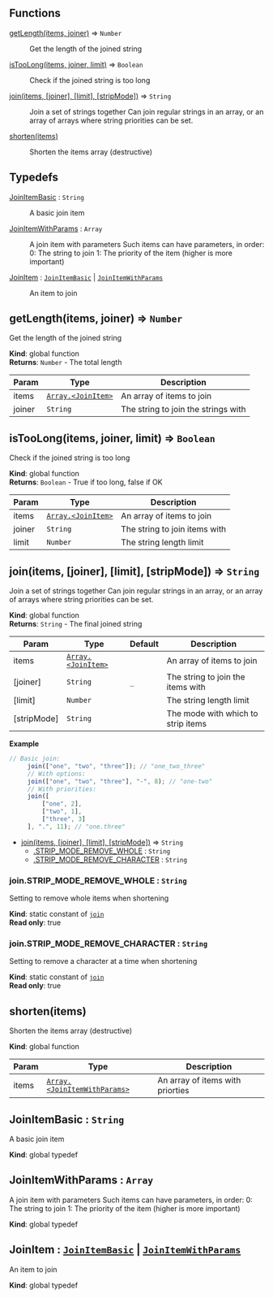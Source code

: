 ## Functions

<dl>
<dt><a href="#getLength">getLength(items, joiner)</a> ⇒ <code>Number</code></dt>
<dd><p>Get the length of the joined string</p>
</dd>
<dt><a href="#isTooLong">isTooLong(items, joiner, limit)</a> ⇒ <code>Boolean</code></dt>
<dd><p>Check if the joined string is too long</p>
</dd>
<dt><a href="#join">join(items, [joiner], [limit], [stripMode])</a> ⇒ <code>String</code></dt>
<dd><p>Join a set of strings together
Can join regular strings in an array, or an array of arrays where
string priorities can be set.</p>
</dd>
<dt><a href="#shorten">shorten(items)</a></dt>
<dd><p>Shorten the items array (destructive)</p>
</dd>
</dl>

## Typedefs

<dl>
<dt><a href="#JoinItemBasic">JoinItemBasic</a> : <code>String</code></dt>
<dd><p>A basic join item</p>
</dd>
<dt><a href="#JoinItemWithParams">JoinItemWithParams</a> : <code>Array</code></dt>
<dd><p>A join item with parameters
Such items can have parameters, in order:
  0: The string to join
  1: The priority of the item (higher is more important)</p>
</dd>
<dt><a href="#JoinItem">JoinItem</a> : <code><a href="#JoinItemBasic">JoinItemBasic</a></code> | <code><a href="#JoinItemWithParams">JoinItemWithParams</a></code></dt>
<dd><p>An item to join</p>
</dd>
</dl>

<a name="getLength"></a>

## getLength(items, joiner) ⇒ <code>Number</code>
Get the length of the joined string

**Kind**: global function  
**Returns**: <code>Number</code> - The total length  

| Param | Type | Description |
| --- | --- | --- |
| items | [<code>Array.&lt;JoinItem&gt;</code>](#JoinItem) | An array of items to join |
| joiner | <code>String</code> | The string to join the strings with |

<a name="isTooLong"></a>

## isTooLong(items, joiner, limit) ⇒ <code>Boolean</code>
Check if the joined string is too long

**Kind**: global function  
**Returns**: <code>Boolean</code> - True if too long, false if OK  

| Param | Type | Description |
| --- | --- | --- |
| items | [<code>Array.&lt;JoinItem&gt;</code>](#JoinItem) | An array of items to join |
| joiner | <code>String</code> | The string to join items with |
| limit | <code>Number</code> | The string length limit |

<a name="join"></a>

## join(items, [joiner], [limit], [stripMode]) ⇒ <code>String</code>
Join a set of strings together
Can join regular strings in an array, or an array of arrays where
string priorities can be set.

**Kind**: global function  
**Returns**: <code>String</code> - The final joined string  

| Param | Type | Default | Description |
| --- | --- | --- | --- |
| items | [<code>Array.&lt;JoinItem&gt;</code>](#JoinItem) |  | An array of items to join |
| [joiner] | <code>String</code> | <code>_</code> | The string to join the items with |
| [limit] | <code>Number</code> |  | The string length limit |
| [stripMode] | <code>String</code> |  | The mode with which to strip items |

**Example**  
```js
// Basic join:
     join(["one", "two", "three"]); // "one_two_three"
     // With options:
     join(["one", "two", "three"], "-", 8); // "one-two"
     // With priorities:
     join([
         ["one", 2],
         ["two", 1],
         ["three", 3]
     ], ".", 11); // "one.three"
```

* [join(items, [joiner], [limit], [stripMode])](#join) ⇒ <code>String</code>
    * [.STRIP_MODE_REMOVE_WHOLE](#join.STRIP_MODE_REMOVE_WHOLE) : <code>String</code>
    * [.STRIP_MODE_REMOVE_CHARACTER](#join.STRIP_MODE_REMOVE_CHARACTER) : <code>String</code>

<a name="join.STRIP_MODE_REMOVE_WHOLE"></a>

### join.STRIP_MODE_REMOVE_WHOLE : <code>String</code>
Setting to remove whole items when shortening

**Kind**: static constant of [<code>join</code>](#join)  
**Read only**: true  
<a name="join.STRIP_MODE_REMOVE_CHARACTER"></a>

### join.STRIP_MODE_REMOVE_CHARACTER : <code>String</code>
Setting to remove a character at a time when shortening

**Kind**: static constant of [<code>join</code>](#join)  
**Read only**: true  
<a name="shorten"></a>

## shorten(items)
Shorten the items array (destructive)

**Kind**: global function  

| Param | Type | Description |
| --- | --- | --- |
| items | [<code>Array.&lt;JoinItemWithParams&gt;</code>](#JoinItemWithParams) | An array of items with priorties |

<a name="JoinItemBasic"></a>

## JoinItemBasic : <code>String</code>
A basic join item

**Kind**: global typedef  
<a name="JoinItemWithParams"></a>

## JoinItemWithParams : <code>Array</code>
A join item with parameters
Such items can have parameters, in order:
  0: The string to join
  1: The priority of the item (higher is more important)

**Kind**: global typedef  
<a name="JoinItem"></a>

## JoinItem : [<code>JoinItemBasic</code>](#JoinItemBasic) \| [<code>JoinItemWithParams</code>](#JoinItemWithParams)
An item to join

**Kind**: global typedef  

